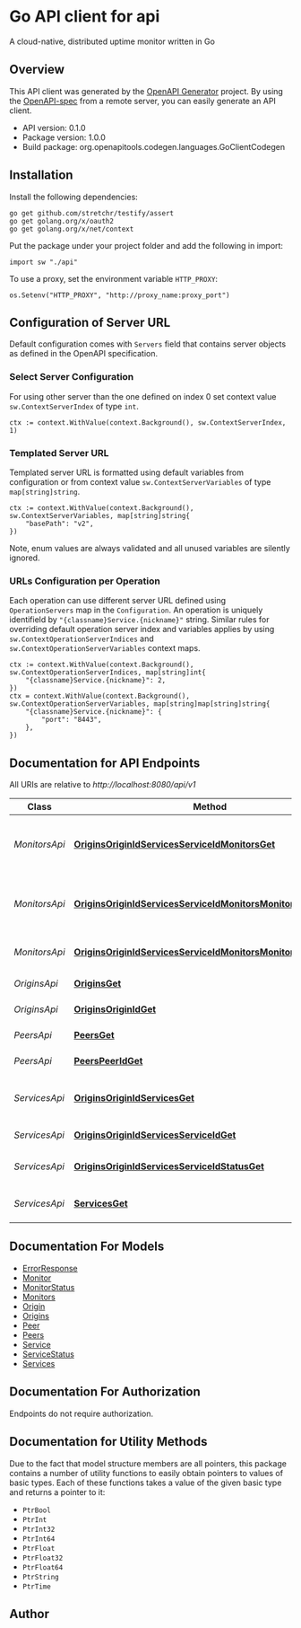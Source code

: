 # Go API client for api

A cloud-native, distributed uptime monitor written in Go

## Overview
This API client was generated by the [OpenAPI Generator](https://openapi-generator.tech) project.  By using the [OpenAPI-spec](https://www.openapis.org/) from a remote server, you can easily generate an API client.

- API version: 0.1.0
- Package version: 1.0.0
- Build package: org.openapitools.codegen.languages.GoClientCodegen

## Installation

Install the following dependencies:

```shell
go get github.com/stretchr/testify/assert
go get golang.org/x/oauth2
go get golang.org/x/net/context
```

Put the package under your project folder and add the following in import:

```golang
import sw "./api"
```

To use a proxy, set the environment variable `HTTP_PROXY`:

```golang
os.Setenv("HTTP_PROXY", "http://proxy_name:proxy_port")
```

## Configuration of Server URL

Default configuration comes with `Servers` field that contains server objects as defined in the OpenAPI specification.

### Select Server Configuration

For using other server than the one defined on index 0 set context value `sw.ContextServerIndex` of type `int`.

```golang
ctx := context.WithValue(context.Background(), sw.ContextServerIndex, 1)
```

### Templated Server URL

Templated server URL is formatted using default variables from configuration or from context value `sw.ContextServerVariables` of type `map[string]string`.

```golang
ctx := context.WithValue(context.Background(), sw.ContextServerVariables, map[string]string{
	"basePath": "v2",
})
```

Note, enum values are always validated and all unused variables are silently ignored.

### URLs Configuration per Operation

Each operation can use different server URL defined using `OperationServers` map in the `Configuration`.
An operation is uniquely identifield by `"{classname}Service.{nickname}"` string.
Similar rules for overriding default operation server index and variables applies by using `sw.ContextOperationServerIndices` and `sw.ContextOperationServerVariables` context maps.

```
ctx := context.WithValue(context.Background(), sw.ContextOperationServerIndices, map[string]int{
	"{classname}Service.{nickname}": 2,
})
ctx = context.WithValue(context.Background(), sw.ContextOperationServerVariables, map[string]map[string]string{
	"{classname}Service.{nickname}": {
		"port": "8443",
	},
})
```

## Documentation for API Endpoints

All URIs are relative to *http://localhost:8080/api/v1*

Class | Method | HTTP request | Description
------------ | ------------- | ------------- | -------------
*MonitorsApi* | [**OriginsOriginIdServicesServiceIdMonitorsGet**](docs/MonitorsApi.md#originsoriginidservicesserviceidmonitorsget) | **Get** /origins/{originId}/services/{serviceId}/monitors | Retrieve all monitors for a service of an origin
*MonitorsApi* | [**OriginsOriginIdServicesServiceIdMonitorsMonitorIdGet**](docs/MonitorsApi.md#originsoriginidservicesserviceidmonitorsmonitoridget) | **Get** /origins/{originId}/services/{serviceId}/monitors/{monitorId} | Retrieve a monitor of a service from an origin
*MonitorsApi* | [**OriginsOriginIdServicesServiceIdMonitorsMonitorIdStatusGet**](docs/MonitorsApi.md#originsoriginidservicesserviceidmonitorsmonitoridstatusget) | **Get** /origins/{originId}/services/{serviceId}/monitors/{monitorId}/status | Retrieve the status of a monitor
*OriginsApi* | [**OriginsGet**](docs/OriginsApi.md#originsget) | **Get** /origins | Retrieve all origins
*OriginsApi* | [**OriginsOriginIdGet**](docs/OriginsApi.md#originsoriginidget) | **Get** /origins/{originId} | Retrieve an origin
*PeersApi* | [**PeersGet**](docs/PeersApi.md#peersget) | **Get** /peers | Retrieve all peers
*PeersApi* | [**PeersPeerIdGet**](docs/PeersApi.md#peerspeeridget) | **Get** /peers/{peerId} | Retrieve a peer
*ServicesApi* | [**OriginsOriginIdServicesGet**](docs/ServicesApi.md#originsoriginidservicesget) | **Get** /origins/{originId}/services | Retrieve all monitored services for an origin
*ServicesApi* | [**OriginsOriginIdServicesServiceIdGet**](docs/ServicesApi.md#originsoriginidservicesserviceidget) | **Get** /origins/{originId}/services/{serviceId} | Retrieve a service
*ServicesApi* | [**OriginsOriginIdServicesServiceIdStatusGet**](docs/ServicesApi.md#originsoriginidservicesserviceidstatusget) | **Get** /origins/{originId}/services/{serviceId}/status | Retrieve the status of a service
*ServicesApi* | [**ServicesGet**](docs/ServicesApi.md#servicesget) | **Get** /services | Retrieve all monitored services


## Documentation For Models

 - [ErrorResponse](docs/ErrorResponse.md)
 - [Monitor](docs/Monitor.md)
 - [MonitorStatus](docs/MonitorStatus.md)
 - [Monitors](docs/Monitors.md)
 - [Origin](docs/Origin.md)
 - [Origins](docs/Origins.md)
 - [Peer](docs/Peer.md)
 - [Peers](docs/Peers.md)
 - [Service](docs/Service.md)
 - [ServiceStatus](docs/ServiceStatus.md)
 - [Services](docs/Services.md)


## Documentation For Authorization

 Endpoints do not require authorization.


## Documentation for Utility Methods

Due to the fact that model structure members are all pointers, this package contains
a number of utility functions to easily obtain pointers to values of basic types.
Each of these functions takes a value of the given basic type and returns a pointer to it:

* `PtrBool`
* `PtrInt`
* `PtrInt32`
* `PtrInt64`
* `PtrFloat`
* `PtrFloat32`
* `PtrFloat64`
* `PtrString`
* `PtrTime`

## Author



